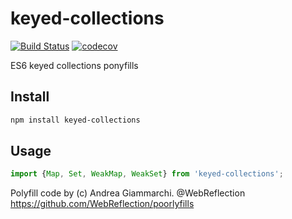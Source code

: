 # keyed-collections

[![Build Status](https://travis-ci.org/luwes/keyed-collections.svg?branch=master)](https://travis-ci.org/luwes/keyed-collections)
[![codecov](https://codecov.io/gh/luwes/keyed-collections/branch/master/graph/badge.svg)](https://codecov.io/gh/luwes/keyed-collections)

ES6 keyed collections ponyfills

## Install

```sh
npm install keyed-collections
```

## Usage

```js
import {Map, Set, WeakMap, WeakSet} from 'keyed-collections';
```

Polyfill code by (c) Andrea Giammarchi. @WebReflection  
https://github.com/WebReflection/poorlyfills
